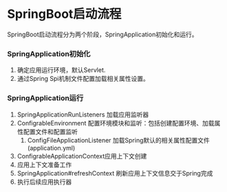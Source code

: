 # SpringBoot启动流程
SpringBoot启动流程分为两个阶段，SpringApplication初始化和运行。

### SpringApplication初始化
1. 确定应用运行环境，默认Servlet.
2. 通过Spring Spi机制文件配置加载相关属性设置。

### SpringApplication运行
1. SpringApplicationRunListeners 加载应用监听器
2. ConfigrableEnvironment 配置环境模块和监听：包括创建配置环境、加载属性配置文件和配置监听
   1. ConfigFileApplicationListener 加载Spring默认的相关属性配置文件(application.yml)
3. ConfigrableApplicationContext应用上下文创建
4. 应用上下文准备工作
5. SpringApplication#refreshContext 刷新应用上下文信息交于Spring完成
6. 执行后续应用执行器
